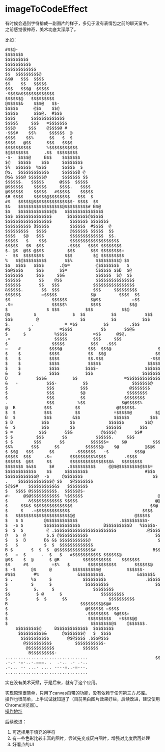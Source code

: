 # imageToCodeEffect

有时候会遇到字符排成一副图片的样子，多见于没有表情包之前的聊天室中。  
之前感觉很神奇，美术功底太深厚了。

比如：
<pre>
#$$@-                                                
$$$$$$$                                               
$$$$$$$$$                                              
$$$$$$$$$$                                              
$$$$$$$$$$$$                                             
$$  $$$$$$$$$@                                            
&$@   $$$  $$$$                                            
$$    $$   $$$$$                                           
$$$   $$$@  $$$$$                                           
-$$$$&$$$$$$$$$$$$$                                          
$$$$$$@   $$$$$$$$$                                          
@$$$$$&    $$$@   $$-                                         
$$$$$      @$$    $$@                                         
$$$$$      $$$@.  #$$$                                         
$$$$      $$$$$$$$$$$$$                                        
$$$$&     $$$   =$$$$$$$                                        
$$$@     $$$    @$$$$@ #                                        
-$$$#    $$%     $$$$$$  @                                       
$$$$    $$%      $$   $  $                                       
$$$$   @$$      $$$   $$$$                                       
$$$$$$$$$$      %$$$$$$$$$$$                                      
$@$$$$$$$      .$$  $$$$$$$$                                      
-$-  $$$$@     B$$    $$$$$$$                                      
$@   $$$$$    $$$     $$$$$$$$                                     
$%  $$$$$$  %$$$      $$$$$  $                                     
@$.  $$$$$$$$$$$$     $$$$$$B @                                     
@$& $$$@ $$$$$$@      $$$$$$$ $$                                    
$$$$$$.   $$$$$      @$$$  $$$$$                                    
@$$$$$$    $$$$$     $$$$.   $$$$                                    
@$$$$$$    $$$$$   #$$$$$    $$$$$                                   
$B $$$$    $$$$$@$$$$$$$$   $$$  $                                   
#$   $$$$$@$$$$$$$$$$$$$$$- $$$$  $$                                  
$&   $$$$$$$$$$$$$$$$$@$$$$$$$$$# B$@                                 
$$   $$$$$$$$$$$$$@$   $$$$$$$$$$$$$$$                                
$$$ $$$$$$$$$$$$$$      $$$$$$$$@$$$$$                                
$$$$$$$$$$$$$$$$$$       $$$$$$$ $$$$$$$                               
$$$$$$$$$$ B$$$$$        $$$$$$  #$$$$  @                              
$$$$$$$$$   $$$$         @$$$$$$ $$$$$  $$                             
$$$$   $@   $$$          $$$$$$$$$$$$$  $$.                            
$$$$$   $    $$$         $$$$$$$$$$$$$$$$$$$                            
$$$$$   $B  $$$         .$$$$   $$$$ $$$$$$$$                           
$. @$  @$$ @$$$         $$$      $$$ $$$$$$$$=                          
-  $$  $$$$$$$$        $$$        $@ $$$$$$$$$                          
%   $$@$$$$$$$$$       $$%         $$$$$$$$$@ $$                         
$$  $$$$   $$$$      .@$=          @$$$$$$$$   $                         
$$@$$$$     $$$      $$=           &$$$$$ $$B  $@                        
$$$$$$$     $$$     $$&            $$$$$$  $@  $$                        
$$$$$$       $$    @$$             $$$$$$$$$$$$$$$                       
$$$$$$       $$   $$$             $$$$$$$$$$$$$$$$                       
&$$$$$.       $$  $$$             $$$     $$$$$$$$$                       
$$$$$$        =$$$$$             $@         $$$$  $$                      
$$                $$$$$$         $@$$            =$$          .$$$  $$                      
.$=               $$$$$%         $$$$           $$@            $$$  $$                      
$               $ $$$          $$$           $$@             $$$$ $$                      
@$         $              $  $$          $$           $$$              $$$$$$$                      
$$$         @                $$          $$          $$$               $$$$$@                       
$.        .            = =$$          $$        .$$$               $$$$$$@                       
#$       $           =$$$$           $$       $$@&                $$$$$$                        
$      $           %$$$$          =$$      @$@.                $$$$$$.                        
.=                 $$$$$          $$$     $$$                 $$$$$$$                         
$                 $$$$$          $$$   .$$$                 -$$$$$$                          
=    #           $$$$@          $$$  $$$@                  $$$$$$ $$$                       
$    $           $$$$           $$  $$@                   $$$$$$$$$$$$$                     
$    $           $$$$           $$.$$$                  -$$$$$$$@$$$$$$$$.=                 
$    $           $$$$           $$$$$                  $$$$$$$$$   $$$$$@$$$$$$             
$    $           $$$$          $$$$-                  $$$$$$$$$     $$$  %$$$$$@            
&    $           $$$$          $$$                   $$$$$$$$$$$   $$$$   $$$$$$$           
B           $$$&          $$                  =$$$$$$$$$$$$$$$$$$$$=$$$$$ -$$          
&   -           $$$-          $$                 $$$$$$$@   -$$$$$$$$$$$$$$$   $$          
$               $$$          $$$                @$$$$$$$      .$$$$$$$$$$$$$$  $$$         
$               $$$          $@                $$$$$$$$        -$$$$$$$$$$$$$$$$$$         
$               $$$          $$               $$$$$$$$         $$$$   .$$$$$$$$$$$$        
.               $$$         %$$              $@$$$$$%         $@$        $$$$$$$$$$$B      
@  B           $$$         $$              @$$$$$$.         $$#          $$$$$$$$$$$@     
$  $           $$$         $$             =$$$$$@         $@$            $$$$$$$$  $$$    
B  $           $$$        &$$             $$$$$$        $$$             &$$$$$$$$   $$B   
$ B           $$$        $$             $$$$$$        $$@             @$$$$$$$$$$ #$$$   
&  $          $$$        $$            $$$$$$       $$$            .$$$$     $$$$@$$$@   
$ =          $$$       &$&           @$$$$@       $$#           $$$$%        $$$$$$$$   
$ $         $$$       $$           $$$$$$.     &$$          @$$$@-          $$$$$$$$   
$ $        $$$       $$          $$$$$$=     $@          $$$$-              $$$$$$$   
$&%       $$$      $$          $$$$$$@    $@          @$@$                 $$$$$$$.  
$ $$@   $$$      $$        .$$$$$$$   -$          $$$@                   $$$$$  $  
$$$$$  $$$     .$=       $$$$$$$$$%$$$$       .$$$$                     $$$$@  $$
$$$$$$  @$$     $$       $$$$$$$$$$$$$$$$&   $$$$$$$$                    $$$$$$$$$
$$$$$$$ $&$$     $#     .$$$$$$$$$$     @@$@$$$$$$$$@$$$=                 $$$$$$$$$$
$$$$$$$$$$$$    $$     $$$$$$$$$                      #$$$                $$$$$$$$$$
$$$$$$$$$$$$@  -$     @$$$$$$$                           $$               $$ $$$$$$$
.    $$$$$$$$$$$$$@ $$   $@$$$$$$$                           &$$$@$&           @$#$$$$$$$
$@$$#    $$$$$$$$$$&$   $$$$$$$$                             @$B  #$$$$$$$-   $$$$$$. $$
$   $$$$ @$$$$$$$$$$.  $$$$$@$-                             $#         $$$@$$$$$$$$$  $@
#-     @$@$$$$$$$$$$$  %$$$$$$                             @@               @$$$$$$$$  $  
$        &$$$$$$$$$$$$ $$$$$                              @@                  @$$$$$$$$$  
$     $$&$ $$$$$$$$$$$$$$$                              $$@                    $$$$$$$$$  
$     $   .=$$$$$$$$$$$$$                            $$$$                      $$ $$$$$$#
$   $$$$$$$$$$$$$$$$$$$$$@@                       @$$$$$                       $$ B$$$$$$
$   $ $        @$$$$$$$$$$$$                .$$$$$$$$$$-                       $$$$$$$$$$
$  -$ $        $$$$$$$$$$$$$$         B$$$$$$$$$B   %$$$$$-                    $$$$$$$$$$
$  $  $         @ .$$$$$$$$$$$$$$$$$$$$$$$$           .@$$$$$$$$@              $$$$$$ $$$
@   $  @        $.$ @$$$$$$$$$$$                          $$$$$$$$$            =$$$$$  $$$
$   $  B       B$ &$ $$$$$$$$$$$@                          $$$$$$$$$           @$$$$$  $$  
$   $          $  $  $$$$$$$$$$$$$                          $$$$$$$$$$         $$ $$$@$$   
B $       $  $  $  @$$$$$$$$$$$$$$#                      B$$$$$$$$$$#     $$$ $$$$$$   
$   =  $      .  $   $   #$$$$$$$$$$$ $$$$$$@                     .    $$$$$  $$$$$$$$$$$   
@$$    $  @      $ @B         $$$$$$$$$$$    $$$$$$$                        @$$$$$$$$$$$$$$@   
$$     #$         =$%   $       $$$$$$$$$$$       $$$$$$@                      $$$$$$$$$$$$$$   
$ -$      @$     @        $$$$$$$$$$@          $$$$$$-                  $$$$$ $$$$ $$$   
#$$$       #%               &$$$$$$$$$.            &$$$$$&               -$$$  $$$  $$#   
$ .       %$     $            $$$$$$$$$               .$$$$$             #$$= .$$$ .$$    
$         $      $             $$$$$$$$$                  $$$$$          @$$  $$$$$$$$    
$          $.     $               $$$$$$$$                    B$$$$.      $$$ =$$$$$$$=    
$$          $ @      $               $$$$$$$$$                     -@$$$$$$@$$$$$$$$$$$@     
$           $  $      $&                $$$$$$$$$$                     @$$$$$$.@$$$$$$$       
B                            $$$$$$$$@$@#                   $$$$$$  $$ $$$        
$                              @$$$$$$ =$$$$                  $$$@  $$$ @$@        
$                              .$$$$$$$$  $@$$$=              $$$&  $$$$$$         
$                               $$$$$$$$$   =$$$$@@          B$$$$&$$$$$$B         
$                                $$$$$$$$@$    @$$$$$$.     =$$$$$$$$$$$$          
    $$$$$$$$$@     B$$$$$$$$$$$$  $$$$$$$$           
     $$$$$$$$$$&      @$$$$$$$@   $  $$$$            
      $$$$$$$$$$$       @$@$$$$ .$$$@$$$             
       @$$$$$$$$$$         $$$$$$$$$$$-              
        @$$$$$$$$$$           $$$$$$                 
         B$$$$$$$$$-                                 
................................                          $$$$$$$$$                                 
.-.- -=-..-.===. .  .-.. .- .-..                            $$$$$$$                                 
.-... -- ...- .... ----=..-=---.                             B$$$$$                                 
................................                               .$$$                                 
</pre>


实在没有美术天赋，于是后来，就有了这个应用。  

实现原理很简单，只用了canvas自带的功能，没有依赖于任何第三方JS库。  
操作也很简单，上手试试就知道了（目前黑白图片效果好些，后续改进，建议使用Chrome浏览器）。  
[操作地址](https://zj-john.github.io/imageToCodeEffect/index.html)


后续改进：
1. 可选择用于填充的字符
2. 有一些色彩比较丰富的图片，尝试先变成灰白图片，增强对比度后再处理
3. 好看点的UI
